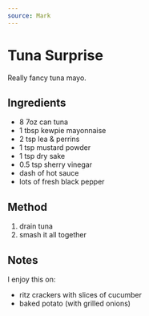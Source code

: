 ```yaml
---
source: Mark
---
```


# Tuna Surprise

Really fancy tuna mayo.

## Ingredients

- 8 7oz can tuna
- 1 tbsp kewpie mayonnaise
- 2 tsp lea & perrins
- 1 tsp mustard powder
- 1 tsp dry sake
- 0.5 tsp sherry vinegar
- dash of hot sauce
- lots of fresh black pepper

## Method

1. drain tuna
2. smash it all together

## Notes

I enjoy this on:

- ritz crackers with slices of cucumber
- baked potato (with grilled onions)